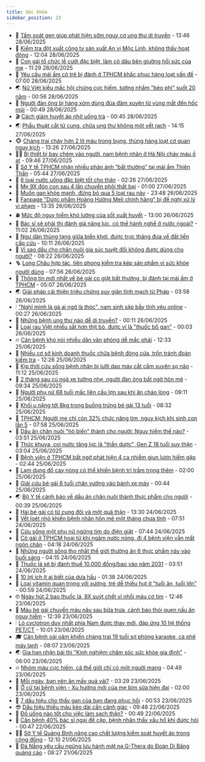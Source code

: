 ```yaml
---
title: Sức khỏe
sidebar_position: 23
---
```


<!-- dantri-suc-khoe:START -->
- 🤔 [Tầm soát gen giúp phát hiện sớm nguy cơ ung thư di truyền](https://dantri.com.vn/suc-khoe/tam-soat-gen-giup-phat-hien-som-nguy-co-ung-thu-di-truyen-20250628204043253.htm) - 13:46 28/06/2025
- 🚦 [Kiểm tra đột xuất công ty sản xuất An vị Mộc Linh, không thấy hoạt động](https://dantri.com.vn/suc-khoe/kiem-tra-dot-xuat-cong-ty-san-xuat-an-vi-moc-linh-khong-thay-hoat-dong-20250628190414459.htm) - 12:04 28/06/2025
- 🤖 [Con gái tổ chức lễ cưới đặc biệt, làm cô dâu bên giường hồi sức của mẹ](https://dantri.com.vn/suc-khoe/con-gai-to-chuc-le-cuoi-dac-biet-lam-co-dau-ben-giuong-hoi-suc-cua-me-20250628145428058.htm) - 11:29 28/06/2025
- 🐻 [Yêu cầu mái ấm có trẻ bị đánh ở TPHCM khắc phục hàng loạt vấn đề](https://dantri.com.vn/suc-khoe/yeu-cau-mai-am-co-tre-bi-danh-o-tphcm-khac-phuc-hang-loat-van-de-20250628135152713.htm) - 07:00 28/06/2025
- 🌏 [Nữ Việt kiều mắc hội chứng cực hiếm, tưởng nhầm &quot;béo phì&quot; suốt 20 năm](https://dantri.com.vn/suc-khoe/nu-viet-kieu-mac-hoi-chung-cuc-hiem-tuong-nham-beo-phi-suot-20-nam-20250627220554279.htm) - 00:56 28/06/2025
- 👺 [Người đàn ông bị hàng xóm dùng đũa đâm xuyên từ vùng mắt đến hốc mũi](https://dantri.com.vn/suc-khoe/nguoi-dan-ong-bi-hang-xom-dung-dua-dam-xuyen-tu-vung-mat-den-hoc-mui-20250627213003475.htm) - 00:49 28/06/2025
- 🎬 [Cách giảm huyết áp nhờ uống trà](https://dantri.com.vn/suc-khoe/cach-giam-huyet-ap-nho-uong-tra-20250627095307918.htm) - 00:45 28/06/2025
- 🌏 [Phẫu thuật cắt tử cung, chữa ung thư không một vết rạch](https://dantri.com.vn/suc-khoe/phau-thuat-cat-tu-cung-chua-ung-thu-khong-mot-vet-rach-20250627211029998.htm) - 14:15 27/06/2025
- 🐵 [Chàng trai chảy hơn 2 lít máu trong bụng, thủng hàng loạt cơ quan nguy kịch](https://dantri.com.vn/suc-khoe/chang-trai-chay-hon-2-lit-mau-trong-bung-thung-hang-loat-co-quan-nguy-kich-20250627173931271.htm) - 13:26 27/06/2025
- 👨‍🏫 [Bị thiết bị bay chém vào người, nam bệnh nhân ở Hà Nội chảy máu ồ ạt](https://dantri.com.vn/suc-khoe/bi-thiet-bi-bay-chem-vao-nguoi-nam-benh-nhan-o-ha-noi-chay-mau-o-at-20250627164619391.htm) - 09:46 27/06/2025
- 🤗 [Sở Y tế TPHCM nhận nhiều phản ánh “bất thường” tại mái ấm Thiên Thần](https://dantri.com.vn/suc-khoe/so-y-te-tphcm-nhan-nhieu-phan-anh-bat-thuong-tai-mai-am-thien-than-20250627115452931.htm) - 05:44 27/06/2025
- 🫶 [6 loại nước uống đặc biệt tốt cho thận](https://dantri.com.vn/suc-khoe/6-loai-nuoc-uong-dac-biet-tot-cho-than-20250625075802557.htm) - 02:26 27/06/2025
- 🙉 [Mẹ 9X đón con sau 4 lần chuyển phôi thất bại](https://dantri.com.vn/suc-khoe/me-9x-don-con-sau-4-lan-chuyen-phoi-that-bai-20250626222804464.htm) - 01:00 27/06/2025
- 🦅 [Muốn gan khỏe mạnh, đừng bỏ qua 5 loại rau này](https://dantri.com.vn/suc-khoe/muon-gan-khoe-manh-dung-bo-qua-5-loai-rau-nay-20250626201820587.htm) - 23:48 26/06/2025
- 🐘 [Fanpage &quot;Dược phẩm Hoàng Hường Meli chính hãng&quot; bị đề nghị xử lý vi phạm](https://dantri.com.vn/suc-khoe/fanpage-duoc-pham-hoang-huong-meli-chinh-hang-bi-de-nghi-xu-ly-vi-pham-20250626203006919.htm) - 13:35 26/06/2025
- ⛽️ [Mức độ nguy hiểm khó lường của sốt xuất huyết](https://dantri.com.vn/suc-khoe/muc-do-nguy-hiem-kho-luong-cua-sot-xuat-huyet-20250625230323374.htm) - 13:00 26/06/2025
- 🤡 [Bác sĩ sẽ phải thi đánh giá năng lực, có thể hành nghề ở nước ngoài?](https://dantri.com.vn/suc-khoe/bac-si-se-phai-thi-danh-gia-nang-luc-co-the-hanh-nghe-o-nuoc-ngoai-20250626180020379.htm) - 11:02 26/06/2025
- 💼 [Ngư dân thủng tạng giữa biển khơi, được trực thăng đưa về đất liền cấp cứu](https://dantri.com.vn/suc-khoe/ngu-dan-thung-tang-giua-bien-khoi-duoc-truc-thang-dua-ve-dat-lien-cap-cuu-20250626153841481.htm) - 10:11 26/06/2025
- 🤔 [Vì sao dầu cho chăn nuôi gia súc tuyệt đối không được dùng cho người?](https://dantri.com.vn/suc-khoe/vi-sao-dau-cho-chan-nuoi-gia-suc-tuyet-doi-khong-duoc-dung-cho-nguoi-20250626144544048.htm) - 08:22 26/06/2025
- 🪜 [Long Châu hợp tác, tiên phong kiểm tra kép sản phẩm vì sức khỏe người dùng](https://dantri.com.vn/suc-khoe/long-chau-hop-tac-tien-phong-kiem-tra-kep-san-pham-vi-suc-khoe-nguoi-dung-20250626145616844.htm) - 07:56 26/06/2025
- 📝 [Thông tin mới nhất về bé gái co giật bất thường, bị đánh tại mái ấm ở TPHCM](https://dantri.com.vn/suc-khoe/thong-tin-moi-nhat-ve-be-gai-co-giat-bat-thuong-bi-danh-tai-mai-am-o-tphcm-20250626114151238.htm) - 05:07 26/06/2025
- 🌏 [Giải pháp cải thiện triệu chứng suy giãn tĩnh mạch từ Pháp](https://dantri.com.vn/suc-khoe/giai-phap-cai-thien-trieu-chung-suy-gian-tinh-mach-tu-phap-20250626105802755.htm) - 03:58 26/06/2025
- 🕯 [&quot;Nghĩ mình là gà ai ngờ là thóc&quot;, nam sinh sập bẫy tình yêu online](https://dantri.com.vn/suc-khoe/nghi-minh-la-ga-ai-ngo-la-thoc-nam-sinh-sap-bay-tinh-yeu-online-20250527200806186.htm) - 00:27 26/06/2025
- 🦍 [Những bệnh ung thư nào dễ di truyền?](https://dantri.com.vn/suc-khoe/nhung-benh-ung-thu-nao-de-di-truyen-20250625150633138.htm) - 00:11 26/06/2025
- 🌈 [Loại rau Việt nhiều sắt hơn thịt bò, được ví là &quot;thuốc bổ gan&quot;](https://dantri.com.vn/suc-khoe/loai-rau-viet-nhieu-sat-hon-thit-bo-duoc-vi-la-thuoc-bo-gan-20250625082306599.htm) - 00:03 26/06/2025
- 🔥 [Căn bệnh khó nói nhiều dân văn phòng dễ mắc phải](https://dantri.com.vn/suc-khoe/can-benh-kho-noi-nhieu-dan-van-phong-de-mac-phai-20250625175838403.htm) - 12:33 25/06/2025
- 🌊 [Nhiều cơ sở kinh doanh thuốc chữa bệnh đóng cửa, trốn tránh đoàn kiểm tra](https://dantri.com.vn/suc-khoe/nhieu-co-so-kinh-doanh-thuoc-chua-benh-dong-cua-tron-tranh-doan-kiem-tra-20250625101441110.htm) - 12:26 25/06/2025
- 🚦 [Kịp thời cứu sống bệnh nhân bị lưỡi dao máy cắt cắm xuyên sọ não](https://dantri.com.vn/suc-khoe/kip-thoi-cuu-song-benh-nhan-bi-luoi-dao-may-cat-cam-xuyen-so-nao-20250625175631623.htm) - 11:12 25/06/2025
- 🤖 [2 tháng sau cú ngã xe tưởng nhẹ, người đàn ông bất ngờ hôn mê](https://dantri.com.vn/suc-khoe/2-thang-sau-cu-nga-xe-tuong-nhe-nguoi-dan-ong-bat-ngo-hon-me-20250625121041323.htm) - 09:34 25/06/2025
- 🤡 [Người phụ nữ 68 tuổi mắc liên cầu lợn sau khi ăn cháo lòng](https://dantri.com.vn/suc-khoe/nguoi-phu-nu-68-tuoi-mac-lien-cau-lon-sau-khi-an-chao-long-20250625122943715.htm) - 09:11 25/06/2025
- 💂 [Khối u nặng tới 8kg trong buồng trứng bé gái 13 tuổi](https://dantri.com.vn/suc-khoe/khoi-u-nang-toi-8kg-trong-buong-trung-be-gai-13-tuoi-20250625132435193.htm) - 08:32 25/06/2025
- 🦄 [TPHCM: Người mẹ chỉ còn 32% chức năng tim, nguy kịch khi sinh con lần 5](https://dantri.com.vn/suc-khoe/tphcm-nguoi-me-chi-con-32-chuc-nang-tim-nguy-kich-khi-sinh-con-lan-5-20250625130022378.htm) - 07:58 25/06/2025
- 🧠 [Dầu ăn chăn nuôi &quot;hô biến&quot; thành cho người: Nguy hiểm thế nào?](https://dantri.com.vn/suc-khoe/dau-an-chan-nuoi-ho-bien-thanh-cho-nguoi-nguy-hiem-the-nao-20250625104839529.htm) - 03:51 25/06/2025
- 🤖 [Thức khuya, coi nước tăng lực là &quot;thần dược&quot;, Gen Z 18 tuổi suy thận](https://dantri.com.vn/suc-khoe/thuc-khuya-coi-nuoc-tang-luc-la-than-duoc-gen-z-18-tuoi-suy-than-20250623200333619.htm) - 03:04 25/06/2025
- 💼 [Bệnh viện ở TPHCM bất ngờ phát hiện 4 ca nhiễm giun lươn hiếm gặp](https://dantri.com.vn/suc-khoe/benh-vien-o-tphcm-bat-ngo-phat-hien-4-ca-nhiem-giun-luon-hiem-gap-20250625092227376.htm) - 02:44 25/06/2025
- 🧰 [Lạm dụng đồ cay nóng có thể khiến bệnh trĩ trầm trọng thêm](https://dantri.com.vn/suc-khoe/lam-dung-do-cay-nong-co-the-khien-benh-tri-tram-trong-them-20250624213142871.htm) - 02:00 25/06/2025
- 🎉 [Giải cứu bé gái 6 tuổi chân vướng vào bánh xe máy](https://dantri.com.vn/suc-khoe/giai-cuu-be-gai-6-tuoi-chan-vuong-vao-banh-xe-may-20250624163443725.htm) - 00:44 25/06/2025
- 🌏 [Bộ Y tế cảnh báo về dầu ăn chăn nuôi thành thực phẩm cho người](https://dantri.com.vn/suc-khoe/bo-y-te-canh-bao-ve-dau-an-chan-nuoi-thanh-thuc-pham-cho-nguoi-20250625073946950.htm) - 00:39 25/06/2025
- 📝 [Hai bé gái có tử cung đôi và một quả thận](https://dantri.com.vn/suc-khoe/hai-be-gai-co-tu-cung-doi-va-mot-qua-than-20250624191200754.htm) - 13:30 24/06/2025
- 🧠 [Vết loét nhỏ khiến bệnh nhân hôn mê một tháng chưa tỉnh](https://dantri.com.vn/suc-khoe/vet-loet-nho-khien-benh-nhan-hon-me-mot-thang-chua-tinh-20250624131534891.htm) - 07:51 24/06/2025
- 🚀 [Cứu sống một phụ nữ ngừng tim do điện giật](https://dantri.com.vn/suc-khoe/cuu-song-mot-phu-nu-ngung-tim-do-dien-giat-20250624130815992.htm) - 07:44 24/06/2025
- 💯 [Cô gái ở TPHCM hoại tử khi ngâm nước nóng, đi 4 bệnh viện vẫn mất ngón chân](https://dantri.com.vn/suc-khoe/co-gai-o-tphcm-hoai-tu-khi-ngam-nuoc-nong-di-4-benh-vien-van-mat-ngon-chan-20250624110545024.htm) - 04:18 24/06/2025
- 🫶 [Những người sống thọ nhất thế giới thường ăn 6 thực phẩm này vào buổi sáng](https://dantri.com.vn/suc-khoe/nhung-nguoi-song-tho-nhat-the-gioi-thuong-an-6-thuc-pham-nay-vao-buoi-sang-20250624103850767.htm) - 04:15 24/06/2025
- 👹 [Thuốc lá sẽ bị đánh thuế 10.000 đồng/bao vào năm 2031](https://dantri.com.vn/suc-khoe/thuoc-la-se-bi-danh-thue-10000-dongbao-vao-nam-2031-20250624102353313.htm) - 03:51 24/06/2025
- 🤩 [10 lợi ích ít ai biết của dưa hấu](https://dantri.com.vn/suc-khoe/10-loi-ich-it-ai-biet-cua-dua-hau-20250624081206270.htm) - 01:38 24/06/2025
- 🌊 [Loại vitamin quan trọng với xương, trẻ dễ thiếu hụt ở &quot;tuổi ăn, tuổi lớn&quot;](https://dantri.com.vn/suc-khoe/loai-vitamin-quan-trong-voi-xuong-tre-de-thieu-hut-o-tuoi-an-tuoi-lon-20250620200119951.htm) - 00:59 24/06/2025
- 🤓 [Ngày hút 2 bao thuốc lá, 8X suýt chết vì nhồi máu cơ tim](https://dantri.com.vn/suc-khoe/ngay-hut-2-bao-thuoc-la-8x-suyt-chet-vi-nhoi-mau-co-tim-20250623172848703.htm) - 12:46 23/06/2025
- 🌝 [Máu bé gái chuyển màu nâu sau bữa trưa, cảnh báo thói quen nấu ăn nguy hiểm](https://dantri.com.vn/suc-khoe/mau-be-gai-chuyen-mau-nau-sau-bua-trua-canh-bao-thoi-quen-nau-an-nguy-hiem-20250623192839201.htm) - 12:39 23/06/2025
- 🕯 [Lò cyclotron duy nhất phía Nam được thay mới, đáp ứng 10 hệ thống PET/CT](https://dantri.com.vn/suc-khoe/lo-cyclotron-duy-nhat-phia-nam-duoc-thay-moi-dap-ung-10-he-thong-petct-20250623160619964.htm) - 10:01 23/06/2025
- 🎓 [Căn bệnh oái oăm khiến chàng trai 19 tuổi sợ phòng karaoke, cà phê máy lạnh](https://dantri.com.vn/suc-khoe/can-benh-oai-oam-khien-chang-trai-19-tuoi-so-phong-karaoke-ca-phe-may-lanh-20250623120231942.htm) - 08:07 23/06/2025
- 🌏 [Gia hạn nhận bài thi &quot;Kinh nghiệm chăm sóc sức khỏe gia đình&quot;](https://dantri.com.vn/suc-khoe/gia-han-nhan-bai-thi-kinh-nghiem-cham-soc-suc-khoe-gia-dinh-20250623121328939.htm) - 06:00 23/06/2025
- 🔥 [Nhóm máu cực hiếm, cả thế giới chỉ có một người mang](https://dantri.com.vn/suc-khoe/nhom-mau-cuc-hiem-ca-the-gioi-chi-co-mot-nguoi-mang-20250623111004106.htm) - 04:49 23/06/2025
- 📝 [Mỗi ngày, bạn nên ăn mấy quả vải?](https://dantri.com.vn/suc-khoe/moi-ngay-ban-nen-an-may-qua-vai-20250623101120895.htm) - 03:29 23/06/2025
- 🧠 [Ở cữ tại bệnh viện - Xu hướng mới của mẹ bỉm sữa hiện đại](https://dantri.com.vn/suc-khoe/o-cu-tai-benh-vien-xu-huong-moi-cua-me-bim-sua-hien-dai-20250621111157702.htm) - 02:00 23/06/2025
- 🦅 [7 dấu hiệu cho thấy gan của bạn đang phục hồi](https://dantri.com.vn/suc-khoe/7-dau-hieu-cho-thay-gan-cua-ban-dang-phuc-hoi-20250623074305358.htm) - 00:53 23/06/2025
- 😎 [Dấu hiệu thiếu máu kéo dài cần cảnh giác](https://dantri.com.vn/suc-khoe/dau-hieu-thieu-mau-keo-dai-can-canh-giac-20250622142413145.htm) - 09:48 22/06/2025
- 🎉 [Đồ uống nào tốt cho việc làm sạch thận?](https://dantri.com.vn/suc-khoe/do-uong-nao-tot-cho-viec-lam-sach-than-20250621094245843.htm) - 00:49 22/06/2025
- 🫣 [Căn bệnh 40% bác sĩ ngại đề cập, bệnh nhân thấy xấu hổ khi được hỏi](https://dantri.com.vn/suc-khoe/can-benh-40-bac-si-ngai-de-cap-benh-nhan-thay-xau-ho-khi-duoc-hoi-20250621152143307.htm) - 00:47 22/06/2025
- 🧑‍🏫 [Sở Y tế Quảng Bình nâng cao chất lượng kiểm soát huyết áp trong cộng đồng](https://dantri.com.vn/suc-khoe/so-y-te-quang-binh-nang-cao-chat-luong-kiem-soat-huyet-ap-trong-cong-dong-20250621185519914.htm) - 12:10 21/06/2025
- 🥷 [Đà Nẵng yêu cầu ngừng lưu hành mặt nạ G-Thera do Đoàn Di Băng quảng cáo](https://dantri.com.vn/suc-khoe/da-nang-yeu-cau-ngung-luu-hanh-mat-na-g-thera-do-doan-di-bang-quang-cao-20250621123349438.htm) - 08:27 21/06/2025<!-- dantri-suc-khoe:END -->
